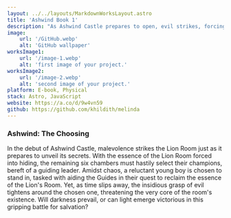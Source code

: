 ```yaml
---
layout: ../../layouts/MarkdownWorksLayout.astro
title: 'Ashwind Book 1'
description: "As Ashwind Castle prepares to open, evil strikes, forcing an unlikely boy to lead the champions of the six rooms in a race against time to reclaim the essence of the Lion Room before darkness triumphs."
image:
    url: '/GitHub.webp'
    alt: 'GitHub wallpaper'
worksImage1:
    url: '/image-1.webp'
    alt: 'first image of your project.'
worksImage2:
    url: '/image-2.webp'
    alt: 'second image of your project.'
platform: E-book, Physical
stack: Astro, JavaScript
website: https://a.co/d/9w4vn59
github: https://github.com/khildith/melinda
---
```

### Ashwind: The Choosing

In the debut of Ashwind Castle, malevolence strikes the Lion Room just as it prepares to unveil its secrets. With the essence of the Lion Room forced into hiding, the remaining six chambers must hastily select their champions, bereft of a guiding leader. Amidst chaos, a reluctant young boy is chosen to stand in, tasked with aiding the Guides in their quest to reclaim the essence of the Lion's Room. Yet, as time slips away, the insidious grasp of evil tightens around the chosen one, threatening the very core of the room's existence. Will darkness prevail, or can light emerge victorious in this gripping battle for salvation?
